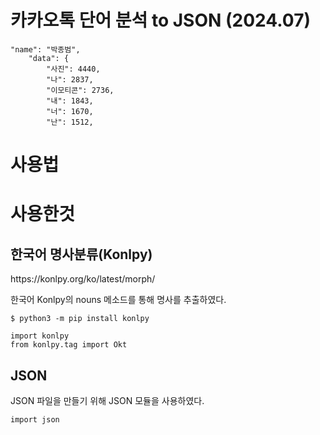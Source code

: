<h1>카카오톡 단어 분석 to JSON (2024.07)</h1>

<pre><code>"name": "박종범",
    "data": {
        "사진": 4440,
        "나": 2837,
        "이모티콘": 2736,
        "내": 1843,
        "너": 1670,
        "난": 1512,</code></pre>
<h1>사용법</h1>


<h1>사용한것</h1>
<h2>한국어 명사분류(Konlpy)</h2>
https://konlpy.org/ko/latest/morph/ </p>
한국어 Konlpy의 nouns 메소드를 통해 명사를 추출하였다.</p>
<pre><code>$ python3 -m pip install konlpy </code></pre>
<pre><code>import konlpy
from konlpy.tag import Okt</code></pre>




<h2>JSON</h2>
JSON 파일을 만들기 위해 JSON 모듈을 사용하였다.
<pre><code>import json</code></pre>



